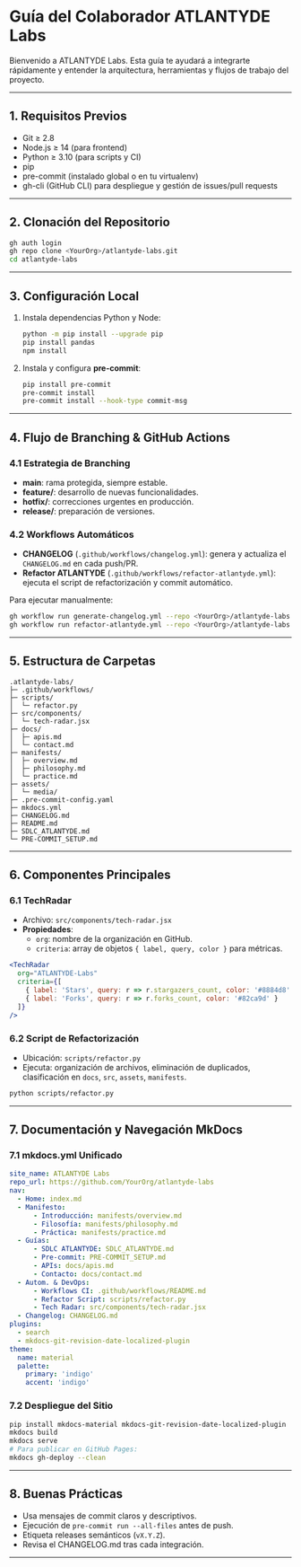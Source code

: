 # Guía del Colaborador ATLANTYDE Labs

Bienvenido a ATLANTYDE Labs. Esta guía te ayudará a integrarte rápidamente y entender la arquitectura, herramientas y flujos de trabajo del proyecto.

---

## 1. Requisitos Previos

- Git ≥ 2.8
- Node.js ≥ 14 (para frontend)
- Python ≥ 3.10 (para scripts y CI)
- pip
- pre-commit (instalado global o en tu virtualenv)
- gh-cli (GitHub CLI) para despliegue y gestión de issues/pull requests

---

## 2. Clonación del Repositorio

```bash
gh auth login
gh repo clone <YourOrg>/atlantyde-labs.git
cd atlantyde-labs
``` 

---

## 3. Configuración Local

1. Instala dependencias Python y Node:
   ```bash
   python -m pip install --upgrade pip
   pip install pandas
   npm install
   ```
2. Instala y configura **pre-commit**:
   ```bash
   pip install pre-commit
   pre-commit install
   pre-commit install --hook-type commit-msg
   ```

---

## 4. Flujo de Branching & GitHub Actions

### 4.1 Estrategia de Branching

- **main**: rama protegida, siempre estable.
- **feature/**: desarrollo de nuevas funcionalidades.
- **hotfix/**: correcciones urgentes en producción.
- **release/**: preparación de versiones.

### 4.2 Workflows Automáticos

- **CHANGELOG** (`.github/workflows/changelog.yml`): genera y actualiza el `CHANGELOG.md` en cada push/PR.
- **Refactor ATLANTYDE** (`.github/workflows/refactor-atlantyde.yml`): ejecuta el script de refactorización y commit automático.

Para ejecutar manualmente:
```bash
gh workflow run generate-changelog.yml --repo <YourOrg>/atlantyde-labs
gh workflow run refactor-atlantyde.yml --repo <YourOrg>/atlantyde-labs
``` 

---

## 5. Estructura de Carpetas

```
.atlantyde-labs/
├─ .github/workflows/
├─ scripts/
│  └─ refactor.py
├─ src/components/
│  └─ tech-radar.jsx
├─ docs/
│  ├─ apis.md
│  └─ contact.md
├─ manifests/
│  ├─ overview.md
│  ├─ philosophy.md
│  └─ practice.md
├─ assets/
│  └─ media/
├─ .pre-commit-config.yaml
├─ mkdocs.yml
├─ CHANGELOG.md
├─ README.md
├─ SDLC_ATLANTYDE.md
└─ PRE-COMMIT_SETUP.md
```

---

## 6. Componentes Principales

### 6.1 TechRadar

- Archivo: `src/components/tech-radar.jsx`
- **Propiedades**:
  - `org`: nombre de la organización en GitHub.
  - `criteria`: array de objetos `{ label, query, color }` para métricas.

```jsx
<TechRadar
  org="ATLANTYDE-Labs"
  criteria={[
    { label: 'Stars', query: r => r.stargazers_count, color: '#8884d8' },
    { label: 'Forks', query: r => r.forks_count, color: '#82ca9d' }
  ]}
/>
```

### 6.2 Script de Refactorización

- Ubicación: `scripts/refactor.py`
- Ejecuta: organización de archivos, eliminación de duplicados, clasificación en `docs`, `src`, `assets`, `manifests`.

```bash
python scripts/refactor.py
```

---

## 7. Documentación y Navegación MkDocs

### 7.1 mkdocs.yml Unificado

```yaml
site_name: ATLANTYDE Labs
repo_url: https://github.com/YourOrg/atlantyde-labs
nav:
  - Home: index.md
  - Manifesto:
      - Introducción: manifests/overview.md
      - Filosofía: manifests/philosophy.md
      - Práctica: manifests/practice.md
  - Guías:
      - SDLC ATLANTYDE: SDLC_ATLANTYDE.md
      - Pre-commit: PRE-COMMIT_SETUP.md
      - APIs: docs/apis.md
      - Contacto: docs/contact.md
  - Autom. & DevOps:
      - Workflows CI: .github/workflows/README.md
      - Refactor Script: scripts/refactor.py
      - Tech Radar: src/components/tech-radar.jsx
  - Changelog: CHANGELOG.md
plugins:
  - search
  - mkdocs-git-revision-date-localized-plugin
theme:
  name: material
  palette:
    primary: 'indigo'
    accent: 'indigo'
```

### 7.2 Despliegue del Sitio

```bash
pip install mkdocs-material mkdocs-git-revision-date-localized-plugin
mkdocs build
mkdocs serve
# Para publicar en GitHub Pages:
mkdocs gh-deploy --clean
```

---

## 8. Buenas Prácticas

- Usa mensajes de commit claros y descriptivos.
- Ejecución de `pre-commit run --all-files` antes de push.
- Etiqueta releases semánticos (`vX.Y.Z`).
- Revisa el CHANGELOG.md tras cada integración.

---
